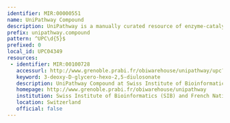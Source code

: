 ```yaml
---
identifier: MIR:00000551
name: UniPathway Compound
description: UniPathway is a manually curated resource of enzyme-catalyzed and spontaneous chemical reactions. It provides a hierarchical representation of metabolic pathways and a controlled vocabulary for pathway annotation in UniProtKB. UniPathway data are cross-linked to existing metabolic resources such as ChEBI/Rhea, KEGG and MetaCyc. This collection references compounds.
prefix: unipathway.compound
pattern: ^UPC\d{5}$
prefixed: 0
local_id: UPC04349
resources:
 - identifier: MIR:00100728
   accessurl: http://www.grenoble.prabi.fr/obiwarehouse/unipathway/upc?upid=${lid}
   keyword: 3-deoxy-D-glycero-hexo-2,5-diulosonate
   description: UniPathway Compound at Swiss Institute of Bioinformatics (SIB)
   homepage: http://www.grenoble.prabi.fr/obiwarehouse/unipathway
   institution: Swiss Institute of Bioinformatics (SIB) and French National Institute for Research in Computer Science and Control
   location: Switzerland
   official: false
---
```

